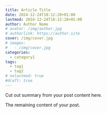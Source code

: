 ```yaml
---
title: Article Title
date: 2024-12-24T18:12:28+01:00
lastmod: 2024-12-24T18:12:28+01:00
author: Author Name
# avatar: /img/author.jpg
# authorlink: https://author.site
cover: /img/cover.jpg
# images:
#   - /img/cover.jpg
categories:
  - category1
tags:
  - tag1
  - tag2
# nolastmod: true
#draft: true
---
```


Cut out summary from your post content here.

<!--more-->

The remaining content of your post.
